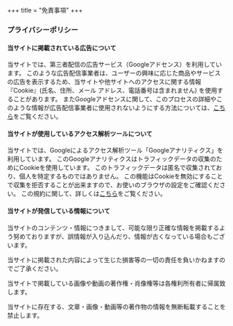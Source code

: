+++
title = "免責事項"
+++

### プライバシーポリシー

#### 当サイトに掲載されている広告について

当サイトでは、第三者配信の広告サービス（Googleアドセンス）を利用しています。
このような広告配信事業者は、ユーザーの興味に応じた商品やサービスの広告を表示するため、当サイトや他サイトへのアクセスに関する情報 『Cookie』(氏名、住所、メール アドレス、電話番号は含まれません) を使用することがあります。
またGoogleアドセンスに関して、このプロセスの詳細やこのような情報が広告配信事業者に使用されないようにする方法については、[こちら](https://policies.google.com/technologies/ads?gl=jp)をご覧ください。


#### 当サイトが使用しているアクセス解析ツールについて

当サイトでは、Googleによるアクセス解析ツール「Googleアナリティクス」を利用しています。
このGoogleアナリティクスはトラフィックデータの収集のためにCookieを使用しています。
このトラフィックデータは匿名で収集されており、個人を特定するものではありません。
この機能はCookieを無効にすることで収集を拒否することが出来ますので、お使いのブラウザの設定をご確認ください。
この規約に関して、詳しくは[こちら](https://marketingplatform.google.com/about/analytics/terms/jp/)をご覧ください。

#### 当サイトが発信している情報について

当サイトのコンテンツ・情報につきまして、可能な限り正確な情報を掲載するよう努めておりますが、誤情報が入り込んだり、情報が古くなっている場合もございます。

当サイトに掲載された内容によって生じた損害等の一切の責任を負いかねますのでご了承ください。

当サイトで掲載している画像や動画の著作権・肖像権等は各権利所有者に帰属致します。

当サイトに存在する、文章・画像・動画等の著作物の情報を無断転載することを禁止します。
